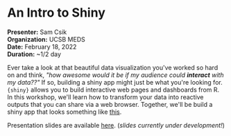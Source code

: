 # An Intro to Shiny
**Presenter:** Sam Csik   
**Organization:** UCSB MEDS  
**Date:** February 18, 2022  
**Duration:** ~1/2 day

Ever take a look at that beautiful data visualization you've worked so hard on and think, *"how awesome would it be if my audience could **interact** with my data??"* If so, building a shiny app might just be what you're looking for. `{shiny}` allows you to build interactive web pages and dashboards from R. In this workshop, we'll learn how to transform your data into reactive outputs that you can share via a web browser. Together, we'll be build a shiny app that looks something like [this](https://github.com/samanthacsik/practice-shiny).

Presentation slides are available [here](https://ucsb-meds.github.io/shiny-workshop/#1). (*slides currently under development!*)
